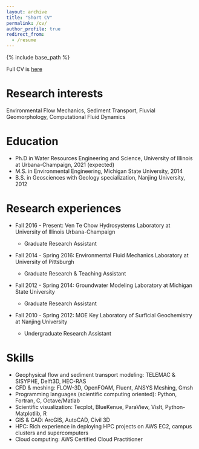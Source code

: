 ```yaml
---
layout: archive
title: "Short CV"
permalink: /cv/
author_profile: true
redirect_from:
  - /resume
---
```


{% include base_path %}

Full CV is [here](https://zhilihydro.github.io/files/CV_web_Zhi_Li.pdf)

Research interests
======
Environmental Flow Mechanics, Sediment Transport, Fluvial Geomorphology, Computational Fluid Dynamics

Education
======
* Ph.D in Water Resources Engineering and Science, University of Illinois at Urbana-Champaign, 2021 (expected)
* M.S. in Environmental Engineering, Michigan State University, 2014
* B.S. in Geosciences with Geology specialization, Nanjing University, 2012

Research experiences
======
* Fall 2016 - Present: Ven Te Chow Hydrosystems Laboratory at University of Illinois Urbana-Champaign
  * Graduate Research Assistant

* Fall 2014 - Spring 2016: Environmental Fluid Mechanics Laboratory at University of Pittsburgh
  * Graduate Research & Teaching Assistant
  
* Fall 2012 - Spring 2014: Groundwater Modeling Laboratory at Michigan State University
  * Graduate Research Assistant
  
* Fall 2010 - Spring 2012: MOE Key Laboratory of Surficial Geochemistry at Nanjing University
  * Undergraduate Research Assistant
  
Skills
======
* Geophysical flow and sediment transport modeling: TELEMAC & SISYPHE, Delft3D, HEC-RAS
* CFD & meshing: FLOW-3D, OpenFOAM, Fluent, ANSYS Meshing, Gmsh
* Programming languages (scientific computing oriented): Python, Fortran, C, Octave/Matlab
* Scientific visualization: Tecplot, BlueKenue, ParaView, VisIt, Python-Matplotlib, R
* GIS & CAD: ArcGIS, AutoCAD, Civil 3D
* HPC: Rich experience in deploying HPC projects on AWS EC2, campus clusters and supercomputers
* Cloud computing: AWS Certified Cloud Practitioner


  

